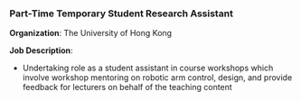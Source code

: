 ### Part-Time Temporary Student Research Assistant

**Organization**: The University of Hong Kong

**Job Description**:
- Undertaking role as a student assistant in course workshops which involve workshop mentoring on robotic arm control, design, and provide feedback for lecturers on behalf of the teaching content
